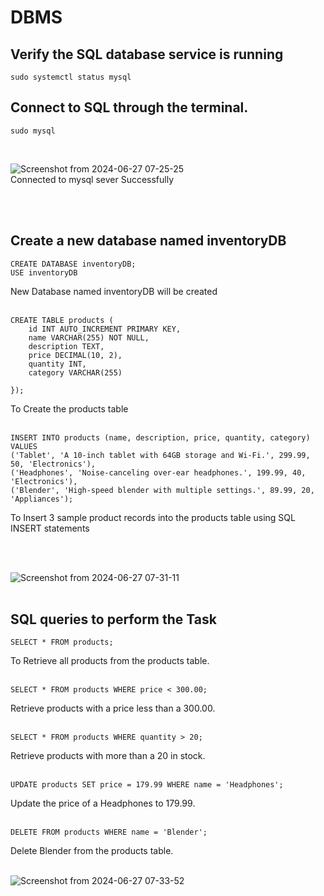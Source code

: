 # DBMS<br>


## Verify the SQL database service is running <br>
  
 ```$ sudo systemctl status mysql
sudo systemctl status mysql 
 
 ```
 

## Connect to  SQL through the terminal.<br>
 ```sudo MySQL
sudo mysql
 ```

</p><br>

![Screenshot from 2024-06-27 07-25-25](https://github.com/vedant44-cyber/Task_Submission/assets/145666524/f4ed20f9-3f8d-4f7a-9157-eae432f19c23)
<br>
Connected to mysql sever Successfully<br>
<p>
<br>
<br>


  
## Create a new database named inventoryDB<br>
  
  ```CREATE DATABASE inventoryDB;
  CREATE DATABASE inventoryDB;
USE inventoryDB
```
New Database named inventoryDB will be created
<br>
<br>


```mysql
CREATE TABLE products ( 
    id INT AUTO_INCREMENT PRIMARY KEY,
    name VARCHAR(255) NOT NULL, 
    description TEXT, 
    price DECIMAL(10, 2), 
    quantity INT,
    category VARCHAR(255)

});
```
To Create the products table
<br>
<br>

``` myql
INSERT INTO products (name, description, price, quantity, category) VALUES
('Tablet', 'A 10-inch tablet with 64GB storage and Wi-Fi.', 299.99, 50, 'Electronics'),
('Headphones', 'Noise-canceling over-ear headphones.', 199.99, 40, 'Electronics'),
('Blender', 'High-speed blender with multiple settings.', 89.99, 20, 'Appliances');

```
To Insert  3 sample product records into the products table using SQL INSERT statements
<br>
</p><br>
<br>


![Screenshot from 2024-06-27 07-31-11](https://github.com/vedant44-cyber/Task_Submission/assets/145666524/7aca370b-6e1e-41c0-88f7-c1cfa6efdbaa)
<br>
<br>

## SQL queries to perform the Task
``` MySQL
SELECT * FROM products;
```
To Retrieve all products from the products table.
<br>
<br>

``` MySQL
SELECT * FROM products WHERE price < 300.00;
```
Retrieve products with a price less than a
 300.00.
 <br>
 <br>

``` MySQL
SELECT * FROM products WHERE quantity > 20;
```
Retrieve products with more than a 20
 in stock.
 <br>
 <br>
 
``` MySQL
UPDATE products SET price = 179.99 WHERE name = 'Headphones';
```
Update the price of a Headphones to 179.99.
<br>
<br>
``` MySQL
DELETE FROM products WHERE name = 'Blender';

```
Delete Blender from the products table.
<br>
<br>

![Screenshot from 2024-06-27 07-33-52](https://github.com/vedant44-cyber/Task_Submission/assets/145666524/f77343fb-1d67-4491-8f5a-b88506d26c5e)
